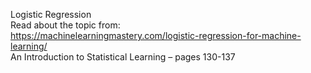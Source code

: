 Logistic Regression <br/>
Read about the topic from:<br/>
https://machinelearningmastery.com/logistic-regression-for-machine-learning/ <br/>
An Introduction to Statistical Learning – pages 130-137
